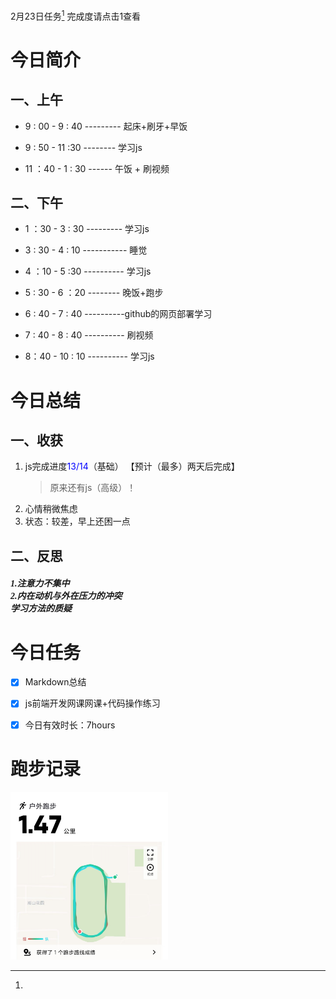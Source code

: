 <a herf="">2月23日任务[^1]</a> 完成度请点击1查看

# <font face="仿宋">今日简介 </font>


## <font face="楷体"> 一、上午</font>
- 9 : 00 - 9 : 40 --------- 起床+刷牙+早饭
  
- 9 : 50 - 11 :30 -------- 学习js
  
- 11 ：40 - 1 : 30 ------ 午饭 + 刷视频

## <font face="楷体"> 二、下午</font>

- 1 ：30 - 3 : 30 --------- 学习js
  
- 3 : 30 - 4 : 10 ----------- 睡觉

- 4 ：10 - 5 :30 ---------- 学习js

- 5 : 30 - 6 ：20 -------- 晚饭+跑步

- 6 : 40 - 7 : 40 ----------github的网页部署学习
  
- 7 : 40 - 8 : 40 ----------  刷视频
  
- 8：40 - 10 : 10 ---------- 学习js


# <font face="仿宋">今日总结 </font>


## <font face="楷体"> 一、收获</font>
1. js完成进度<font color="blue">13/14</font>（基础） 【预计（最多）两天后完成】
   >原来还有js（高级）！
2. 心情稍微焦虑
3. 状态：较差，早上还困一点

## <font face="楷体"> 二、反思</font>


##### <font face="仿宋">1.注意力不集中<br>2.内在动机与外在压力的冲突<br>学习方法的质疑
</font>

# <font face="仿宋">今日任务 </font>
 [^1]:
   - [x] Markdown总结
    
   - [x] js前端开发网课网课+代码操作练习
   - [x] 今日有效时长：7hours






# <font face="仿宋">跑步记录 </font>
<img src="/img/ran_2-23.jpg" style="width:50%">